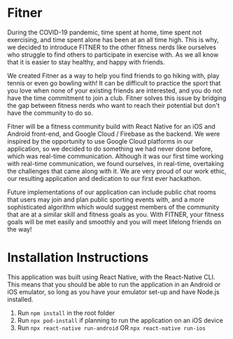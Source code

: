 # Fitner

During the COVID-19 pandemic, time spent at home, time spent not exercising, and time spent alone has been at an all time high. This is why, we decided to introduce FITNER to the other fitness nerds like ourselves who struggle to find others to participate in exercise with. As we all know that it is easier to stay healthy, and happy with friends.

We created Fitner as a way to help you find friends to go hiking with, play tennis or even go bowling with! It can be difficult to practice the sport that you love when none of your existing friends are interested, and you do not have the time commitment to join a club. Fitner solves this issue by bridging the gap between fitness nerds who want to reach their potential but don't have the community to do so.

Fitner will be a fitness community build with React Native for an iOS and Android front-end, and Google Cloud / Firebase as the backend. We were inspired by the opportunity to use Google Cloud platforms in our application, so we decided to do something we had never done before, which was real-time communication. Although it was our first time working with real-time communication, we found ourselves, in real-time, overtaking the challenges that came along with it. We are very proud of our work ethic, our resulting application and dedication to our first ever hackathon. 

Future implementations of our application can include public chat rooms that users may join and plan public sporting events with, and a more sophisticated algorithm which would suggest members of the community that are at a similar skill and fitness goals as you. With FITNER, your fitness goals will be met easily and smoothly and you will meet lifelong friends on the way!


# Installation Instructions
This application was built using React Native, with the React-Native CLI. This means that you should be able to run the application in an Android or iOS emulator, so long as you have your emulator set-up and have Node.js installed.

1. Run `npm install` in the root folder
2. Run `npx pod-install` if planning to run the application on an iOS device
3. Run `npx react-native run-android` OR `npx react-native run-ios`
